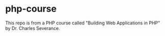 # php-course

This repo is from a PHP course called "Building Web Applications in PHP" by Dr. Charles Severance.
